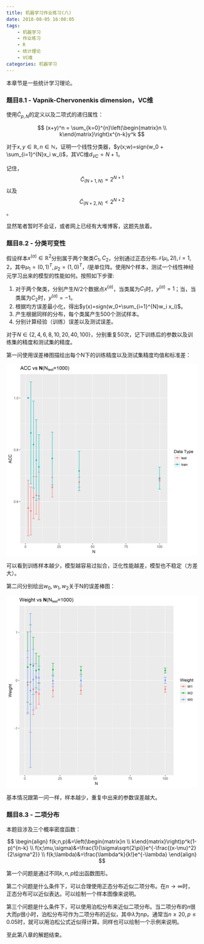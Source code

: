 ```yaml
---
title: 机器学习作业练习(八)
date: 2018-08-05 16:08:05
tags:
    - 机器学习
    - 作业练习
    - R
    - 统计理论
    - VC维
categories: 机器学习
---
```


本章节是一些统计学习理论。

### 题目8.1 - Vapnik-Chervonenkis dimension，VC维

使用$\tilde{C}_{p,N}$的定义以及二项式的递归属性：

$$
(x+y)^n = \sum_{k=0}^{n}\left(\begin{matrix}n \\ k\end{matrix}\right)x^{n-k}y^k
$$

对于$x,y\in\mathbb{R},n\in\mathbb{N}$，证明一个线性分类器，$y(x;w)=sign(w_0 + \sum_{i=1}^{N}x_i w_i)$，其VC维$d_{VC}=N+1$。

记住，$$\tilde{C}_{(N+1,N)} = 2^{N+1}$$以及$$\tilde{C}_{(N+2,N)}<2^{N+2}$$。

显然笔者暂时不会证，或者网上已经有大堆博客，这题先放着。

### 题目8.2 - 分类可变性

假设样本$x^{(\alpha)}\in\mathbb{R}^2$分别属于两个聚类$C_1, C_2$，分别通过正态分布$\mathcal{N}(\mu_i, 2I),i=1,2$，其中$\mu_1 = (0,1)^T, \mu_2 = (1,0)^T$，$I$是单位阵。使用N个样本，测试一个线性神经元学习出来的模型的性能如何。按照如下步骤:

1. 对于两个聚类，分别产生$N/2$个数据点$x^{(\alpha)}$，当类属为$C_1$时，$y^{(\alpha)}=1$；当，当类属为$C_2$时，$y^{(\alpha)}=-1$。
2. 根据均方误差最小化，得出$y(x)=sign(w_0+\sum_{i=1}^{N}w_i x_i)$。
3. 产生根据同样的分布，每个类属产生500个测试样本。
4. 分别计算经验（训练）误差以及测试误差。

对于$N\in \{2,4,6,8,10,20,40,100\}$，分别重复50次，记下训练后的参数以及训练集的精度和测试集的精度。

第一问使用误差棒图描绘出每个N下的训练精度以及测试集精度均值和标准差：

![](机器学习作业练习-八/e8-2a-all.png)

可以看到训练样本越少，模型越容易过拟合，泛化性能越差，模型也不稳定（方差大）。

第二问分别绘出$w_0, w_1, w_2$关于N的误差棒图：

![](机器学习作业练习-八/e8-2b.png)

基本情况跟第一问一样，样本越少，重复中出来的参数误差越大。

### 题目8.3 - 二项分布

本题目涉及三个概率密度函数：

$$
\begin{align}
f(k;n,p)&=\left(\begin{matrix}n \\ k\end{matrix}\right)p^k(1-p)^{n-k} \\
f(x;\mu,\sigma)&=\frac{1}{\sigma\sqrt{2\pi}}e^{-\frac{(x-\mu)^2}{2\sigma^2}} \\
f(k;\lambda)&=\frac{\lambda^k}{k!}e^{-\lambda}
\end{align}
$$

第一个问题是通过不同$k,n,p$绘出函数图形。

第二个问题是什么条件下，可以合理使用正态分布近似二项分布。在$n\to\infty$时，正态分布可以近似表达。可以绘制一个样本图像来说明。

第三个问题是什么条件下，可以使用泊松分布来近似二项分布。当二项分布的$n$很大而p很小时，泊松分布可作为二项分布的近似，其中$\lambda$为$np$。通常当$n \ge 20,p \le 0.05$时，就可以用泊松公式近似得计算。同样也可以绘制一个示例来说明。

至此第八章的解题结束。